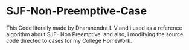 # SJF-Non-Preemptive-Case
This Code literally made by Dharanendra L V and i used as a reference algorithm about SJF- Non Preemptive. 
and also, i modifying the source code directed to cases for my College HomeWork.
